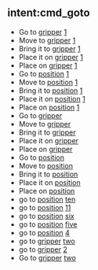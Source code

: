 ## intent:cmd_goto
- Go to [gripper](goto_cmd) [1](number)
- Move to [gripper](goto_cmd) [1](number)
- Bring it to [gripper](goto_cmd) [1](number)
- Place it on [gripper](goto_cmd) [1](number)
- Place on [gripper](goto_cmd) [1](number)
- Go to [position](goto_cmd) [1](number)
- Move to [position](goto_cmd) [1](number)
- Bring it to [position](goto_cmd) [1](number)
- Place it on [position](goto_cmd) [1](number)
- Place on [position](goto_cmd) [1](number)
- Go to [gripper](goto_cmd)
- Move to [gripper](goto_cmd)
- Bring it to [gripper](goto_cmd)
- Place it on [gripper](goto_cmd)
- Place on [gripper](goto_cmd)
- Go to [position](goto_cmd)
- Move to [position](goto_cmd)
- Bring it to [position](goto_cmd)
- Place it on [position](goto_cmd)
- Place on [position](goto_cmd)
- go to [position](goto_cmd) [ten](number:10)
- go to [position](goto_cmd) [1](number)[1](number)
- go to [position](goto_cmd) [six](number:6)
- go to [position](goto_cmd) [five](number:5)
- go to [position](goto_cmd) [4](number)
- go to [gripper](goto_cmd) [two](number:2)
- go to [gripper](goto_cmd) [2](number)
- Go to [gripper](goto_cmd) [two](number)
